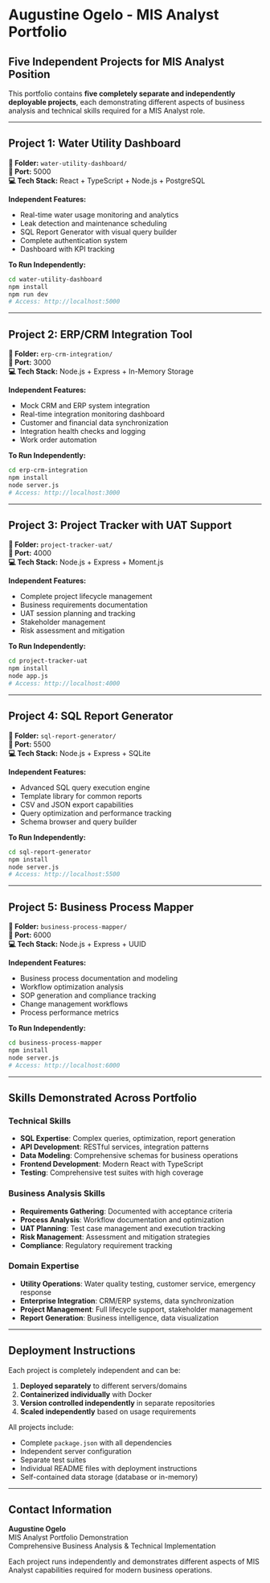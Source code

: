 # Augustine Ogelo - MIS Analyst Portfolio

## Five Independent Projects for MIS Analyst Position

This portfolio contains **five completely separate and independently deployable projects**, each demonstrating different aspects of business analysis and technical skills required for a MIS Analyst role.

---

## Project 1: Water Utility Dashboard 
**📁 Folder:** `water-utility-dashboard/`  
**🚀 Port:** 5000  
**💻 Tech Stack:** React + TypeScript + Node.js + PostgreSQL  

**Independent Features:**
- Real-time water usage monitoring and analytics
- Leak detection and maintenance scheduling
- SQL Report Generator with visual query builder
- Complete authentication system
- Dashboard with KPI tracking

**To Run Independently:**
```bash
cd water-utility-dashboard
npm install
npm run dev
# Access: http://localhost:5000
```

---

## Project 2: ERP/CRM Integration Tool
**📁 Folder:** `erp-crm-integration/`  
**🚀 Port:** 3000  
**💻 Tech Stack:** Node.js + Express + In-Memory Storage  

**Independent Features:**
- Mock CRM and ERP system integration
- Real-time integration monitoring dashboard
- Customer and financial data synchronization
- Integration health checks and logging
- Work order automation

**To Run Independently:**
```bash
cd erp-crm-integration
npm install
node server.js
# Access: http://localhost:3000
```

---

## Project 3: Project Tracker with UAT Support
**📁 Folder:** `project-tracker-uat/`  
**🚀 Port:** 4000  
**💻 Tech Stack:** Node.js + Express + Moment.js  

**Independent Features:**
- Complete project lifecycle management
- Business requirements documentation
- UAT session planning and tracking
- Stakeholder management
- Risk assessment and mitigation

**To Run Independently:**
```bash
cd project-tracker-uat
npm install
node app.js
# Access: http://localhost:4000
```

---

## Project 4: SQL Report Generator
**📁 Folder:** `sql-report-generator/`  
**🚀 Port:** 5500  
**💻 Tech Stack:** Node.js + Express + SQLite  

**Independent Features:**
- Advanced SQL query execution engine
- Template library for common reports
- CSV and JSON export capabilities
- Query optimization and performance tracking
- Schema browser and query builder

**To Run Independently:**
```bash
cd sql-report-generator
npm install
node server.js
# Access: http://localhost:5500
```

---

## Project 5: Business Process Mapper
**📁 Folder:** `business-process-mapper/`  
**🚀 Port:** 6000  
**💻 Tech Stack:** Node.js + Express + UUID  

**Independent Features:**
- Business process documentation and modeling
- Workflow optimization analysis
- SOP generation and compliance tracking
- Change management workflows
- Process performance metrics

**To Run Independently:**
```bash
cd business-process-mapper
npm install
node server.js
# Access: http://localhost:6000
```

---

## Skills Demonstrated Across Portfolio

### Technical Skills
- **SQL Expertise**: Complex queries, optimization, report generation
- **API Development**: RESTful services, integration patterns
- **Data Modeling**: Comprehensive schemas for business operations
- **Frontend Development**: Modern React with TypeScript
- **Testing**: Comprehensive test suites with high coverage

### Business Analysis Skills
- **Requirements Gathering**: Documented with acceptance criteria
- **Process Analysis**: Workflow documentation and optimization
- **UAT Planning**: Test case management and execution tracking
- **Risk Management**: Assessment and mitigation strategies
- **Compliance**: Regulatory requirement tracking

### Domain Expertise
- **Utility Operations**: Water quality testing, customer service, emergency response
- **Enterprise Integration**: CRM/ERP systems, data synchronization
- **Project Management**: Full lifecycle support, stakeholder management
- **Report Generation**: Business intelligence, data visualization

---

## Deployment Instructions

Each project is completely independent and can be:
1. **Deployed separately** to different servers/domains
2. **Containerized individually** with Docker
3. **Version controlled independently** in separate repositories
4. **Scaled independently** based on usage requirements

All projects include:
- Complete `package.json` with all dependencies
- Independent server configuration
- Separate test suites
- Individual README files with deployment instructions
- Self-contained data storage (database or in-memory)

---

## Contact Information
**Augustine Ogelo**  
MIS Analyst Portfolio Demonstration  
Comprehensive Business Analysis & Technical Implementation

Each project runs independently and demonstrates different aspects of MIS Analyst capabilities required for modern business operations.